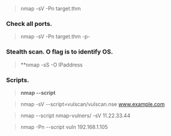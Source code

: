 > nmap -sV -Pn target.thm

### Check all ports.

> nmap -sV -Pn target.thm -p-

### Stealth scan. O flag is to identify OS.  

> **nmap -sS -O IPaddress

### Scripts.
 > **nmap --script**

 > nmap -sV --script=vulscan/vulscan.nse www.example.com

> nmap --script nmap-vulners/ -sV 11.22.33.44

> nmap -Pn --script vuln 192.168.1.105


